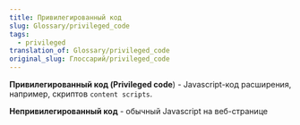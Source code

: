 ```yaml
---
title: Привилегированный код
slug: Glossary/privileged_code
tags:
  - privileged
translation_of: Glossary/privileged_code
original_slug: Глоссарий/privileged_code
---
```


**Привилегированный код (Privileged code**) - Javascript-код расширения, например, скриптов `content scripts`.

**Непривилегированный код** - обычный Javascript на веб-странице
